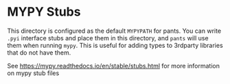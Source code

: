 # MYPY Stubs

This directory is configured as the default `MYPYPATH` for pants. You can write `.pyi` interface stubs and place them in this directory, and `pants` will use them when running `mypy`. This is useful for adding types to 3rdparty libraries that do not have them.

See https://mypy.readthedocs.io/en/stable/stubs.html for more information on mypy stub files